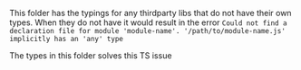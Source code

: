 This folder has the typings for any thirdparty libs that do not have their own
types. When they do not have it would result in the error
`Could not find a declaration file for module 'module-name'. '/path/to/module-name.js' implicitly has an 'any' type`

The types in this folder solves this TS issue
